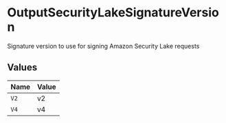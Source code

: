 # OutputSecurityLakeSignatureVersion

Signature version to use for signing Amazon Security Lake requests


## Values

| Name  | Value |
| ----- | ----- |
| `V2`  | v2    |
| `V4`  | v4    |